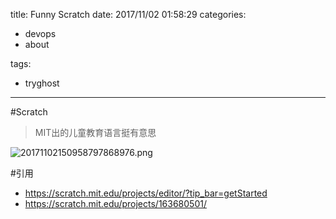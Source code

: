 title: Funny Scratch
date: 2017/11/02 01:58:29
categories:

 - devops 
 - about 


tags:

- tryghost

---

#Scratch
>MIT出的儿童教育语言挺有意思

![20171102150958797868976.png](https://dn-zuoyun.qbox.me/20171102150958797868976.png)

#引用
* https://scratch.mit.edu/projects/editor/?tip_bar=getStarted
* https://scratch.mit.edu/projects/163680501/



